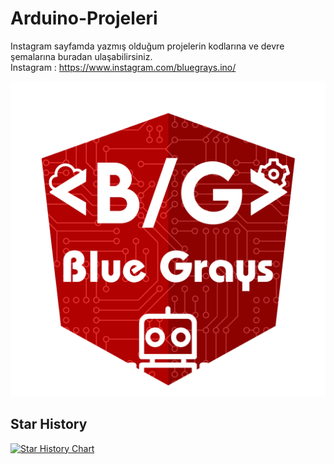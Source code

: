 # Arduino-Projeleri
Instagram sayfamda yazmış olduğum projelerin kodlarına ve devre şemalarına buradan ulaşabilirsiniz.  
Instagram : https://www.instagram.com/bluegrays.ino/

![alt text](https://github.com/yemreeke/Arduino-Projeleri/blob/main/Logo.png )

## Star History
[![Star History Chart](https://api.star-history.com/svg?repos=yemreeke/Arduino-Projeleri&type=Date)](https://star-history.com/#yemreeke/Arduino-Projeleri&Date)
